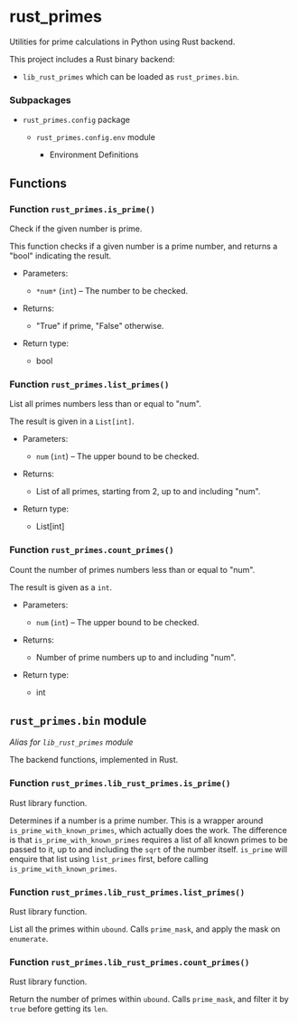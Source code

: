 # rust_primes

Utilities for prime calculations in Python using Rust backend.

This project includes a Rust binary backend:

* `lib_rust_primes` which can be loaded as `rust_primes.bin`.

### Subpackages

* `rust_primes.config` package

  * `rust_primes.config.env` module

    * Environment Definitions


## Functions

### Function `rust_primes.is_prime()`

Check if the given number is prime.

This function checks if a given number is a prime number, and
returns a "bool" indicating the result.

- Parameters:
    - `*num*` (`int`) – The number to be checked.

- Returns:
    - "True" if prime, "False" otherwise.

- Return type:
    - bool

### Function `rust_primes.list_primes()`

List all primes numbers less than or equal to "num".

The result is given in a `List[int]`.

   - Parameters:
      - `num` (`int`) – The upper bound to be checked.

   - Returns:
      - List of all primes, starting from 2, up to and including "num".

   - Return type:
      - List[int]

### Function `rust_primes.count_primes()`

Count the number of primes numbers less than or equal to "num".

The result is given as a `int`.

   - Parameters:
      - `num` (`int`) – The upper bound to be checked.

   - Returns:
      - Number of prime numbers up to and including "num".

   - Return type:
      - int


## `rust_primes.bin` module

*Alias for `lib_rust_primes` module*

The backend functions, implemented in Rust.

### Function `rust_primes.lib_rust_primes.is_prime()`

   Rust library function.

   Determines if a number is a prime number. This is a wrapper around
   `is_prime_with_known_primes`, which actually does the work. The
   difference is that `is_prime_with_known_primes` requires a list of
   all known primes to be passed to it, up to and including the `sqrt`
   of the number itself. `is_prime` will enquire that list using
   `list_primes` first, before calling `is_prime_with_known_primes`.

### Function `rust_primes.lib_rust_primes.list_primes()`

   Rust library function.

   List all the primes within `ubound`. Calls `prime_mask`, and apply
   the mask on `enumerate`.

### Function `rust_primes.lib_rust_primes.count_primes()`

   Rust library function.

   Return the number of primes within `ubound`. Calls `prime_mask`,
   and filter it by `true` before getting its `len`.
